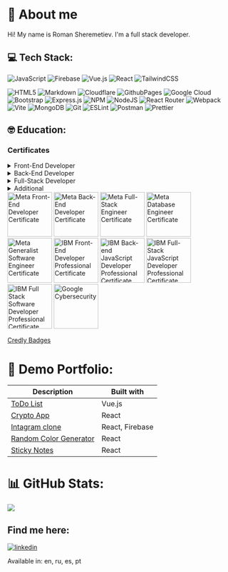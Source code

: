# 👋 About me

Hi!
My name is Roman Sheremetiev.
I'm a full stack developer.

## 💻 Tech Stack:
![JavaScript](https://img.shields.io/badge/javascript-%23323330.svg?style=flat&logo=javascript&logoColor=%23F7DF1E)
![Firebase](https://img.shields.io/badge/firebase-%23039BE5.svg?style=flat&logo=firebase)
![Vue.js](https://img.shields.io/badge/vue.js-%2335495e.svg?style=flat&logo=vuedotjs&logoColor=%234FC08D)
![React](https://img.shields.io/badge/react-%2320232a.svg?style=flat&logo=react&logoColor=%2361DAFB)
![TailwindCSS](https://img.shields.io/badge/tailwindcss-%2338B2AC.svg?style=flat&logo=tailwind-css&logoColor=white)

![HTML5](https://img.shields.io/badge/html5-%23E34F26.svg?style=flat&logo=html5&logoColor=white)
![Markdown](https://img.shields.io/badge/markdown-%23000000.svg?style=flat&logo=markdown&logoColor=white)
![Cloudflare](https://img.shields.io/badge/Cloudflare-F38020?style=flat&logo=Cloudflare&logoColor=white)
![GithubPages](https://img.shields.io/badge/github%20pages-121013?style=flat&logo=github&logoColor=white)
![Google Cloud](https://img.shields.io/badge/GoogleCloud-%234285F4.svg?style=flat&logo=google-cloud&logoColor=white)
![Bootstrap](https://img.shields.io/badge/bootstrap-%238511FA.svg?style=flat&logo=bootstrap&logoColor=white)
![Express.js](https://img.shields.io/badge/express.js-%23404d59.svg?style=flat&logo=express&logoColor=%2361DAFB)
![NPM](https://img.shields.io/badge/NPM-%23CB3837.svg?style=flat&logo=npm&logoColor=white)
![NodeJS](https://img.shields.io/badge/node.js-6DA55F?style=flat&logo=node.js&logoColor=white)
![React Router](https://img.shields.io/badge/React_Router-CA4245?style=flat&logo=react-router&logoColor=white)
![Webpack](https://img.shields.io/badge/webpack-%238DD6F9.svg?style=flat&logo=webpack&logoColor=black)
![Vite](https://img.shields.io/badge/vite-%23646CFF.svg?style=flat&logo=vite&logoColor=white)
![MongoDB](https://img.shields.io/badge/MongoDB-%234ea94b.svg?style=flat&logo=mongodb&logoColor=white)
![Git](https://img.shields.io/badge/git-%23F05033.svg?style=flat&logo=git&logoColor=white)
![ESLint](https://img.shields.io/badge/ESLint-4B3263?style=flat&logo=eslint&logoColor=white)
![Postman](https://img.shields.io/badge/Postman-FF6C37?style=flat&logo=postman&logoColor=white)
![Prettier](https://img.shields.io/badge/prettier-%23F7B93E.svg?style=flat&logo=prettier&logoColor=black)

## 🤓 Education:

### Certificates

<details>
  <summary>Front-End Developer</summary>
  
  [Meta Front-End Developer](https://coursera.org/share/658c2b341ce568d65cfd9cf9cf8631f9) \
  [IBM Front-End Developer](https://coursera.org/share/e8c08257559b4ceeaa803feebc79d7cb) \
  [Microsoft Front-End Developer](https://coursera.org/share/9f0c3d47db35cfeb7f59b0caed97b2f6)

</details>

<details>
  <summary>Back-End Developer</summary>

  [Meta Back-End Developer](https://coursera.org/share/1f7057e6d034d4363d8ed5498e05373a) \
  [IBM Back-end JavaScript Developer](https://coursera.org/share/51667bf22336fd9cfd50a912e979cc06) \
  [IBM Back-End Development](https://coursera.org/share/94c09b4d1963f2e3241c8a8f9d9e230b)
</details>

<details>
  <summary>Full-Stack Developer</summary>

  [Amazon Junior Software Developer](https://coursera.org/share/c929f6dae73142f1d73a58ce3d367d9f) \
  [IBM Full-Stack JavaScript Developer](https://coursera.org/share/59dd9ef1909b72d7dc4a8070a4f55a3c) \
  [IBM Full Stack Software Developer Professional Certificate](https://coursera.org/share/03d41fcc0c85bd7f0d52adb690d525a5)
</details>

<details>
  <summary>Additional</summary>

  [Google Cybersecurity](https://coursera.org/share/adc89faf50a42c367ebe74ebf6ac0c4f) \
  [Meta Database Engineer](https://coursera.org/share/a835d6ab357f3910b7819f9b39f7c591) \
  [Meta React Native](https://coursera.org/share/1e4befc8149a7a5653d15d92835ef37c)
</details>

<img src="https://github.com/user-attachments/assets/49988db2-6b82-4371-8f0a-ecf3ff852f98" alt="Meta Front-End Developer Certificate" height="100"/>
<img src="https://github.com/user-attachments/assets/f54d98aa-2063-4e64-b266-94977d0d90b4" alt="Meta Back-End Developer Certificate" height="100"/>
<img src="https://github.com/user-attachments/assets/40538292-4fa7-4f4e-80f0-183893fa665b" alt="Meta Full-Stack Engineer Certificate" height="100"/>
<img src="https://github.com/user-attachments/assets/46390649-26ad-44a5-8258-362d444f977b" alt="Meta Database Engineer Certificate" height="100"/>
<img src="https://github.com/user-attachments/assets/3b070eb5-0244-43b9-8c72-7ac4dc2c88bb" alt="Meta Generalist Software Engineer Certificate" height="100"/>
<img src="https://github.com/user-attachments/assets/3325542d-eca4-4819-b3dc-0ad1e50af654" alt="IBM Front-End Developer Professional Certificate" height="100"/>
<img src="https://github.com/user-attachments/assets/caa8066e-f494-4a7b-b79a-80197a311344" alt="IBM Back-end JavaScript Developer Professional Certificate" height="100"/>
<img src="https://github.com/user-attachments/assets/d58d9063-cdbc-44ae-9f38-39a879e1bb06" alt="IBM Full-Stack JavaScript Developer Professional Certificate" height="100"/>
<img src="https://github.com/user-attachments/assets/aa9d858a-5a4f-43be-aa04-ff4c6cd7e182" alt="IBM Full Stack Software Developer Professional Certificate (V5)" height="100"/>
<img src="https://github.com/user-attachments/assets/5fa936f7-44be-44a2-bf29-65e7068c80ff" alt="Google Cybersecurity" height="100"/>




[Credly Badges](https://www.credly.com/users/roman-sheremetiev)

# 💾 Demo Portfolio:
| Description                                                                     | Built with      |
|---------------------------------------------------------------------------------|-----------------|
| [ToDo List](https://github.com/roman-shhh/vue-todo-app)                         | Vue.js          |
| [Crypto App](https://github.com/roman-shhh/react-demo-crypto-app)               | React           |
| [Intagram clone](https://github.com/roman-shhh/react-insta-clone)               | React, Firebase |
| [Random Color Generator](https://github.com/roman-shhh/random-color-react-demo) | React           |
| [Sticky Notes](https://github.com/roman-shhh/sticky-notes-react-demo)           | React           |

# 📊 GitHub Stats:
![](https://github-readme-stats.vercel.app/api/top-langs/?username=roman-shhh&theme=dark&hide_border=false&include_all_commits=false&count_private=false&layout=compact)

## Find me here:

[![linkedin](https://img.shields.io/badge/linkedin-0A66C2?style=for-the-badge&logo=linkedin&logoColor=white)](https://www.linkedin.com/in/roman-sheremetiev/)

Available in: en, ru, es, pt

<!-- Proudly created with GPRM ( https://gprm.itsvg.in ) -->
